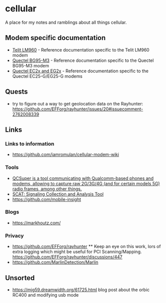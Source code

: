 # cellular

A place for my notes and ramblings about all things cellular.

## Modem specific documentation

- [Telit LM960](/telit/lm960/) - Reference documentation specific to the Telit LM960 modem
- [Quectel BG95-M3](/quectel/bg95m3/) - Reference documentation specific to the Quectel BG95-M3 modem
- [Quectel EC2x and EG2x](/quectel/eg25g/) - Reference documentation specific to the Quectel EC25-G/EG25-G modems

## Quests

- try to figure out a way to get geolocation data on the Rayhunter: <https://github.com/EFForg/rayhunter/issues/20#issuecomment-2762008339>

## Links

### Links to information

- <https://github.com/iamromulan/cellular-modem-wiki>

### Tools

- [QCSuper is a tool communicating with Qualcomm-based phones and modems, allowing to capture raw 2G/3G/4G (and for certain models 5G) radio frames, among other things.](https://github.com/P1sec/QCSuper)
- [SCAT: Signaling Collection and Analysis Tool](https://github.com/fgsect/scat)
- <https://github.com/mobile-insight>

### Blogs

- <https://markhoutz.com/>

### Privacy

* <https://github.com/EFForg/rayhunter>
** Keep an eye on this work, lors of extra logging which might be useful for PCI Scanning/Mapping. <https://github.com/EFForg/rayhunter/discussions/447>
* <https://github.com/MarlinDetection/Marlin>

## Unsorted

* <https://mjg59.dreamwidth.org/61725.html> blog post about the orbic RC400 and modifying usb mode 
